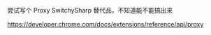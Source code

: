 尝试写个 Proxy SwitchySharp 替代品，不知道能不能搞出来

<https://developer.chrome.com/docs/extensions/reference/api/proxy>
